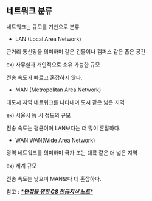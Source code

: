 ## 네트워크 분류

네트워크는 규모를 기반으로 분류



- LAN (Local Area Network)

근거리 통신망을 의미하며 같은 건물이나 캠퍼스 같은 좁은 공간

ex) 사무실과 개인적으로 소유 가능한 규모

전송 속도가 빠르고 혼잡하지 않다.



- MAN (Metropolitan Area Network)

대도시 지역 네트워크를 나타내며 도시 같은 넓은 지역

ex) 서울시 등 시 정도의 규모

전송 속도는 평균이며 LAN보다는 더 많이 혼잡하다.



- WAN WAN(Wide Area Network)

광역 네트워크를 의미하며 국가 또는 대륙 같은 더 넓은 지역

ex) 세계 규모

전송 속도는 낮으며 MAN보다 더 혼잡하다.



참고 : [***\*면접을 위한 CS 전공지식 노트\****](https://search.shopping.naver.com/book/catalog/32478035848?cat_id=50010920&frm=PBOKPRO&query=cs+면접&NaPm=ct%3Dlek2tw0w|ci%3D5f7c24f8231a09f6e7d9e1f2a16abb311f84205d|tr%3Dboknx|sn%3D95694|hk%3D81f9b580de8803af9d189a29d0e29135be6f780b)